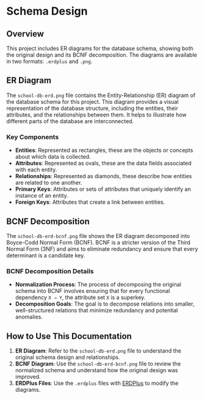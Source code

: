 # Schema Design

## Overview

This project includes ER diagrams for the database schema, showing both the
original design and its BCNF decomposition. The diagrams are available in two
formats: `.erdplus` and `.png`.

## ER Diagram

The `school-db-erd.png` file contains the Entity-Relationship (ER) diagram of
the database schema for this project. This diagram provides a visual
representation of the database structure, including the entities, their
attributes, and the relationships between them. It helps to illustrate how
different parts of the database are interconnected.

### Key Components

- **Entities**: Represented as rectangles, these are the objects or concepts
  about which data is collected.
- **Attributes**: Represented as ovals, these are the data fields associated
  with each entity.
- **Relationships**: Represented as diamonds, these describe how entities are
  related to one another.
- **Primary Keys**: Attributes or sets of attributes that uniquely identify an
  instance of an entity.
- **Foreign Keys**: Attributes that create a link between entities.

## BCNF Decomposition

The `school-db-erd-bcnf.png` file shows the ER diagram decomposed into
Boyce-Codd Normal Form (BCNF). BCNF is a stricter version of the Third Normal
Form (3NF) and aims to eliminate redundancy and ensure that every determinant is
a candidate key.

### BCNF Decomposition Details

- **Normalization Process**: The process of decomposing the original schema into
  BCNF involves ensuring that for every functional dependency `X → Y`, the
  attribute set `X` is a superkey.
- **Decomposition Goals**: The goal is to decompose relations into smaller,
  well-structured relations that minimize redundancy and potential anomalies.

## How to Use This Documentation

1. **ER Diagram**: Refer to the `school-db-erd.png` file to understand the
   original schema design and relationships.
2. **BCNF Diagram**: Use the `school-db-erd-bcnf.png` file to review the
   normalized schema and understand how the original design was improved.
3. **ERDPlus Files**: Use the `.erdplus` files with
   [ERDPlus](https://erdplus.com/) to modify the diagrams.
